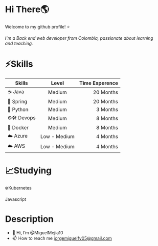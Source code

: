# Hi There:earth_americas:

Welcome to my github profile! :star:


_I'm a Back end web developer from Colombia, passionate about learning and teaching._

:zap:Skills
======

| Skills | Level  | Time Experence  |
| ------------- |:-------------:| -----:|
| ☕️ Java      | Medium | 20 Months |
|:leaves: Spring | Medium     |   20 Months |
| 🐍 Python  | Medium      |   3 Months |
|⚙️🛠️ Devops| Medium | 8 Months  |
|🐳 Docker | Medium     |   8 Months |
| ☁️ Azure  | Low - Medium     |    4 Months |
| ☁️ AWS   | Low - Medium     |    4 Months |


📈Studying
======
:snowflake:Kubernetes

Javascript


Description
======
- 👋 Hi, I’m @MiguelMejia10
- 📫 How to reach me jorgemiguelfv05@gmail.com

<!---
MiguelMejia10/MiguelMejia10 is a ✨ special ✨ repository because its `README.md` (this file) appears on your GitHub profile.
You can click the Preview link to take a look at your changes.
--->
